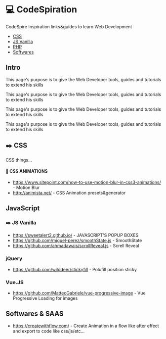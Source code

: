 # :computer: CodeSpiration
CodeSpire Inspiration links&guides to learn Web Development

- [CSS](#css-section)
- [JS Vanilla](#js-vanilla-section)
- [PHP](#php-section)
- [Softwares](#softwares-section)


## Intro

This page's purpose is to give the Web Developer tools, guides and tutorials to extend his skills

This page's purpose is to give the Web Developer tools, guides and tutorials to extend his skills

This page's purpose is to give the Web Developer tools, guides and tutorials to extend his skills

This page's purpose is to give the Web Developer tools, guides and tutorials to extend his skills



## :black_nib: CSS

 
<a name="css-section"></a>
CSS things...


#### :milky_way: CSS ANIMATIONS

* https://www.sitepoint.com/how-to-use-motion-blur-in-css3-animations/ - Motion Blur
* http://animista.net/ - CSS Animation presets&generator


## JavaScript

### :black_nib: JS Vanilla

 
<a name="js-vanilla-section"></a>

* https://sweetalert2.github.io/ - JAVASCRIPT'S POPUP BOXES
* https://github.com/miguel-perez/smoothState.js - SmoothState
* https://github.com/ahmadawais/scrollReveal.js - Screll Reveal

### jQuery

* https://github.com/wilddeer/stickyfill - Polufill position sticky

### Vue.JS

* https://github.com/MatteoGabriele/vue-progressive-image - Vue Progressive Loading for images

## Softwares & SAAS

<a name="softwares-section"></a>

* https://createwithflow.com/ - Create Animation in a flow like after effect and export to code like css/js/etc...



